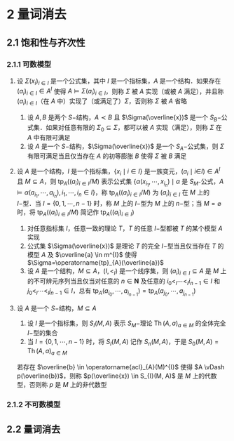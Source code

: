 # 2 量词消去

## 2.1 饱和性与齐次性
### 2.1.1 可数模型
1. 设 $\Sigma\left(x_{i}\right)_{i \in I}$ 是一个公式集，其中 $I$ 是一个指标集，$A$ 是一个结构．如果存在 $\left(a_{i}\right)_{i \in I}\in A^{I}$ 使得 $A \vDash \Sigma\left(a_{i}\right)_{i \in I}$，则称 $\Sigma$ 被 $A$ 实现（或被 $A$ 满足），并且称 $\left(a_{i}\right)_{i \in I}$（在 $A$ 中）实现了（或满足了）$\Sigma$，否则称 $\Sigma$ 被 $A$ 省略
    1. 设 $A, B$ 是两个 $S-$结构，$A \prec B$ 且 $\Sigma(\overline{x})$ 是一个 $S_{B}-$公式集．如果对任意有限的 $\Sigma_{0} \subseteq \Sigma$，都可以被 $A$ 实现（满足），则称 $\Sigma$ 在 $A$ 中有限可满足
    2. 设 $A$ 是一个 $S-$结构，$\Sigma(\overline{x})$ 是一个 $S_{A}-$公式集，则 $\Sigma$ 有限可满足当且仅当存在 $A$ 的初等膨胀 $B$ 使得 $\Sigma$ 被 $B$ 满足
2. 设 $A$ 是一个结构，$I$ 是一个指标集，$\left\{x_{i} \mid i \in I\right\}$ 是一族变元，$\left(a_{i} \mid i \in\right. I) \in A^{I}$ 且 $M \subseteq A$，则 $\operatorname{tp}_{A}\left(\left(a_{i}\right)_{i \in I} / M\right)$ 表示公式集 $\left\{\alpha\left(x_{i_{1}}, \cdots, x_{i_{n}}\right) \mid \alpha\right.$ 是 $S_{M^{-}}$公式，$\left.A \vDash \alpha\left(a_{i_{1}}, \cdots, a_{i_{n}}\right), i_{1}, \cdots, i_{n} \in I\right\}$，称 $\operatorname{tp}_{A}\left(\left(a_{i}\right)_{i \in I} / M\right)$ 为 $\left(a_{i}\right)_{i \in I}$ 在 $M$ 上的 $I-$型．当 $I=\{0, 1, \cdots, n-1\}$ 时，称 $M$ 上的 $I-$型为 $M$ 上的 $n-$型；当 $M=\varnothing$ 时，将 $\operatorname{tp}_{A}\left(\left(a_{i}\right)_{i \in I} / M\right)$ 简记作 $\operatorname{tp}_{A}\left(\left(a_{i}\right)_{i \in I}\right)$
    1. 对任意指标集 $I$，任意一致的理论 $T$，$T$ 的任意 $I-$型都被 $T$ 的某个模型 $A$ 实现
    2. 公式集 $\Sigma(\overline{x})$ 是理论 $T$ 的完全 $I-$型当且仅当存在 $T$ 的模型 $A$ 及 $\overline{a} \in m^{I}$ 使得 $\Sigma=\operatorname{tp}_{A}(\overline{a})$
    3. 设 $A$ 是一个结构，$M \subseteq A$，$\left(I,<_{I}\right)$ 是一个线序集，则 $\left(a_{i}\right)_{i \in I} \subseteq A$ 是 $M$ 上的不可辨元序列当且仅当对任意的 $n \in \mathbf{N}$ 及任意的 $i_{0}<_{I} \cdots<_{I} i_{n-1} \in I$ 和 $j_{0}<_{I} \cdots<_{I} j_{n-1} \in I$，总有 $\operatorname{tp}_{A}\left(a_{i_{0}}, \cdots, a_{i_{n-1}}\right)= \operatorname{tp}_{A}\left(a_{j_{0}}, \cdots, a_{j_{n-1}}\right)$
3. 设 $A$ 是一个 $S-$结构，$M \subseteq A$
    1. 设 $I$ 是一个指标集，则 $S_{I}(M, A)$ 表示 $S_{M}-$理论 $\operatorname{Th}(A, a)_{a \in M}$ 的全体完全 $I-$型的集合
    2. 当 $I=\{0,1, \cdots, n-1\}$ 时，将 $S_{I}(M, A)$ 记作 $S_{n}(M, A)$，于是 $S_{0}(M, A) =\operatorname{Th}(A, a)_{a \in M}$

    若存在 $\overline{b} \in \operatorname{acl}_{A}(M)^{I}$ 使得 $A \vDash p(\overline{b})$，则称 $p(\overline{x}) \in S_{I}(M, A)$ 是 $M$ 上的代数型，否则称 $p$ 是 $M$ 上的非代数型

### 2.1.2 不可数模型

## 2.2 量词消去
